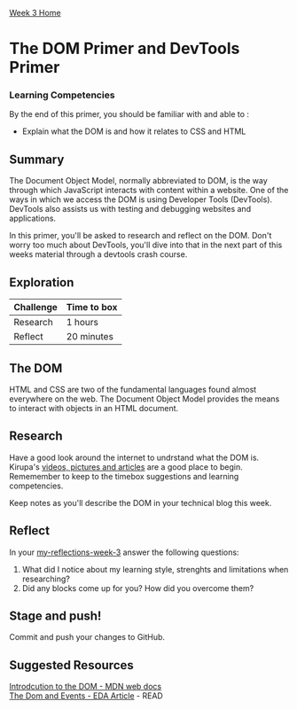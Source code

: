 [Week 3 Home](README.md)

# The DOM Primer and DevTools Primer

### Learning Competencies 
By the end of this primer, you should be familiar with and able to :

- Explain what the DOM is and how it relates to CSS and HTML


## Summary
The Document Object Model, normally abbreviated to DOM, is the way through which JavaScript interacts with content within a website. One of the ways in which we access the DOM is using Developer Tools (DevTools). DevTools also assists us with testing and debugging websites and applications. 

In this primer, you'll be asked to research and reflect on the DOM. Don't worry too much about DevTools, you'll dive into that in the next part of this weeks material through a devtools crash course. 

## Exploration 

Challenge | Time to box |
------------|----------|
Research | 1 hours
Reflect | 20 minutes

## The DOM 
HTML and CSS are two of the fundamental languages found almost everywhere on the web. The Document Object Model provides the means to interact with objects in an HTML document. 

## Research 
Have a good look around the internet to undrstand what the DOM is. 
Kirupa's [videos, pictures and articles](https://www.kirupa.com/html5/javascript_the_browser_and_the_dom.htm) are a good place to begin. Rememember to keep to the timebox suggestions and learning competencies. 

Keep notes as you'll describe the DOM in your technical blog this week. 

## Reflect 
In your [my-reflections-week-3](my-reflections-week-3.md) answer the following questions: 

1. What did I notice about my learning style, strenghts and limitations when researching?
2. Did any blocks come up for you? How did you overcome them?  

## Stage and push! 
Commit and push your changes to GitHub. 

## Suggested Resources
[Introdcution to the DOM - MDN web docs](https://developer.mozilla.org/en-US/docs/Web/API/Document_Object_Model/Introduction)  
[The Dom and Events - EDA Article](js-dom-and-dev-tools-article.md) - READ
